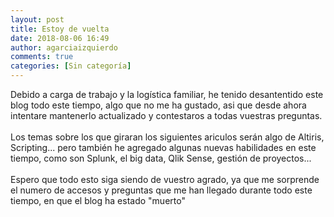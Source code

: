 ```yaml
---
layout: post
title: Estoy de vuelta
date: 2018-08-06 16:49
author: agarciaizquierdo
comments: true
categories: [Sin categoría]
---
```

Debido a carga de trabajo y la logística familiar, he tenido desantentido este blog todo este tiempo, algo que no me ha gustado, asi que desde ahora intentare mantenerlo actualizado y contestaros a todas vuestras preguntas.<br /><br />Los temas sobre los que giraran los siguientes ariculos serán algo de Altiris, Scripting... pero también he agregado algunas nuevas habilidades en este tiempo, como son Splunk, el big data, Qlik Sense, gestión de proyectos...<br /><br />Espero que todo esto siga siendo de vuestro agrado, ya que me sorprende el numero de accesos y preguntas que me han llegado durante todo este tiempo, en que el blog ha estado "muerto"

